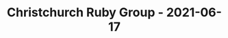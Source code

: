 ---
layout: post
title: Christchurch Ruby Group - 2021-06-17
datetime: '2021-06-17T03:00:00-04:00'
name: Christchurch Ruby Group
external_url: https://www.meetup.com/Christchurch-Ruby-Group/events/278309302/
online_event: false
year_month: 2021-06
---